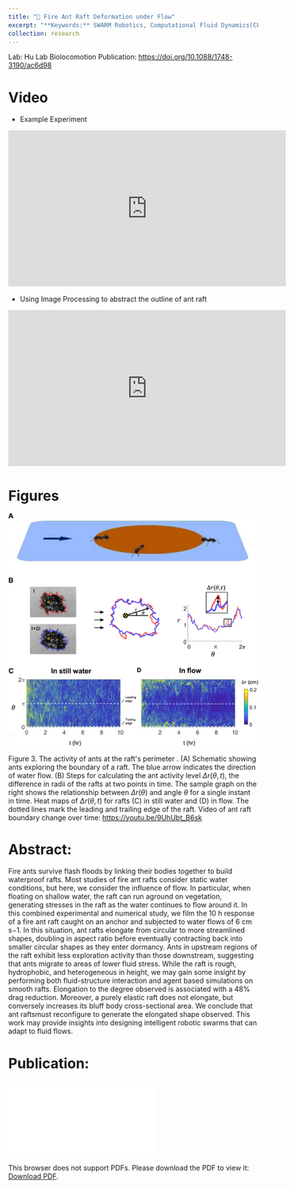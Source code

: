 ```yaml
---
title: "🐜 Fire Ant Raft Deformation under Flow"
excerpt: "**Keywords:** SWARM Robotics, Computational Fluid Dynamics(CFD), Computer Imaging, Biomechanics<br/>"
collection: research
---
```


Lab: Hu Lab Biolocomotion 
Publication: https://doi.org/10.1088/1748-3190/ac6d98

# Video
* Example Experiment
<iframe width="560" height="315" src="https://www.youtube.com/embed/e2WTwK5P47w" title="YouTube video player" frameborder="0" allow="accelerometer; autoplay; clipboard-write; encrypted-media; gyroscope; picture-in-picture" allowfullscreen></iframe>

* Using Image Processing to abstract the outline of ant raft

<iframe width="560" height="315" src="https://www.youtube.com/embed/9UhUbt_B6sk" title="YouTube video player" frameborder="0" allow="accelerometer; autoplay; clipboard-write; encrypted-media; gyroscope; picture-in-picture" allowfullscreen></iframe>

<br/>

# Figures
<img src='/images/antss.jpg'>

Figure 3. The activity of ants at the raft's perimeter . (A) Schematic showing ants exploring the boundary of a raft. The blue arrow indicates the direction of water flow. (B) Steps for calculating the ant activity level $Δr(θ, t)$, the difference in radii of the rafts at two points in time. The sample graph on the right shows the relationship between $Δr(θ)$ and angle $θ$ for a single instant in time. Heat maps of $Δr(θ, t)$ for rafts (C) in still water and (D) in flow. The dotted lines mark the leading and trailing edge of the raft. Video of ant raft boundary change over time: https://youtu.be/9UhUbt_B6sk

# Abstract:
Fire ants survive flash floods by linking their bodies together to build waterproof rafts. Most studies of fire ant rafts consider static water conditions, but here, we consider the influence of flow. In particular, when floating on shallow water, the raft can run aground on vegetation, generating stresses in the raft as the water continues to flow around it. In this combined experimental and numerical study, we film the 10 h response of a fire ant raft caught on an anchor and subjected to water flows of 6 cm s−1. In this situation, ant rafts elongate from circular to more streamlined shapes, doubling in aspect ratio before eventually contracting back into smaller circular shapes as they enter dormancy. Ants in upstream regions of the raft exhibit less exploration activity than those downstream, suggesting that ants migrate to areas of lower fluid stress. While the raft is rough, hydrophobic, and heterogeneous in height, we may gain some insight by performing both fluid-structure interaction and agent based simulations on smooth rafts. Elongation to the degree observed is associated with a 48% drag reduction. Moreover, a purely elastic raft does not elongate, but conversely increases its bluff body cross-sectional area. We conclude that ant raftsmust reconfigure to generate the elongated shape observed. This work may provide insights into designing intelligent robotic swarms that can adapt to fluid flows.

# Publication:
<object data='/files/ants_paper.pdf' type="application/pdf" width="700px" height="700px">
    <embed src='/files/ants_paper.pdf'>
        <p>This browser does not support PDFs. Please download the PDF to view it: <a href='/files/ants_paper.pdf'>Download PDF</a>.</p>
    </embed>
</object>
